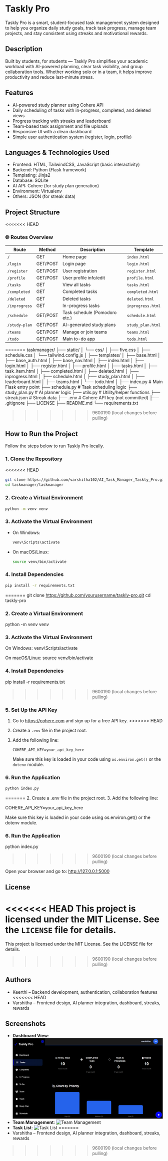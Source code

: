 # Taskly Pro

Taskly Pro is a smart, student-focused task management system designed to help you organize daily study goals, track task progress, manage team projects, and stay consistent using streaks and motivational rewards.

## Description

Built by students, for students — Taskly Pro simplifies your academic workload with AI-powered planning, clear task visibility, and group collaboration tools. Whether working solo or in a team, it helps improve productivity and reduce last-minute stress.

## Features

- AI-powered study planner using Cohere API
- Daily scheduling of tasks with in-progress, completed, and deleted views
- Progress tracking with streaks and leaderboard
- Team-based task assignment and file uploads
- Responsive UI with a clean dashboard
- Simple user authentication system (register, login, profile)

## Languages & Technologies Used

- Frontend: HTML, TailwindCSS, JavaScript (basic interactivity)
- Backend: Python (Flask framework)
- Templating: Jinja2
- Database: SQLite
- AI API: Cohere (for study plan generation)
- Environment: Virtualenv
- Others: JSON (for streak data)

## Project Structure

<<<<<<< HEAD
### 🌐 Routes Overview

| Route              | Method | Description                         | Template          |
|-------------------|--------|-------------------------------------|-------------------|
| `/`               | GET    | Home page                           | `index.html`      |
| `/login`          | GET/POST | Login page                        | `login.html`      |
| `/register`       | GET/POST | User registration                  | `register.html`   |
| `/profile`        | GET/POST | User profile info/edit             | `profile.html`    |
| `/tasks`          | GET    | View all tasks                      | `tasks.html`      |
| `/completed`      | GET    | Completed tasks                     | `completed.html`  |
| `/deleted`        | GET    | Deleted tasks                       | `deleted.html`    |
| `/inprogress`     | GET    | In-progress tasks                   | `inprogress.html` |
| `/schedule`       | GET/POST | Task schedule (Pomodoro etc.)     | `schedule.html`   |
| `/study-plan`     | GET/POST | AI-generated study plans          | `study_plan.html` |
| `/teams`          | GET/POST | Manage or join teams              | `teams.html`      |
| `/todo`           | GET/POST | Main to-do app                    | `todo.html`       |
=======
taskmanager/
├── static/
│   └── css/
│       ├── five.css
│       ├── schedule.css
│       └── tailwind.config.js
│
├── templates/
│   ├── base.html
│   ├── base_auth.html
│   ├── base_nav.html
│   ├── index.html
│   ├── login.html
│   ├── register.html
│   ├── profile.html
│   ├── tasks.html
│   ├── task_item.html
│   ├── completed.html
│   ├── deleted.html
│   ├── inprogress.html
│   ├── schedule.html
│   ├── study_plan.html
│   ├── leaderboard.html
│   ├── teams.html
│   └── todo.html
│
├── index.py              # Main Flask entry point
├── schedule.py           # Task scheduling logic
├── study_plan.py         # AI planner logic
├── utils.py              # Utility/helper functions
├── streak.json           # Streak data
├── .env                  # Cohere API key (not committed)
├── .gitignore
├── LICENSE
├── README.md
└── requirements.txt
>>>>>>> 9600190 (local changes before pulling)

## How to Run the Project

Follow the steps below to run Taskly Pro locally.

### 1. Clone the Repository

<<<<<<< HEAD
```bash
git clone https://github.com/varshitha102/AI_Task_Manager_Taskly_Pro.git
cd taskmanager/taskmanager
```

### 2. Create a Virtual Environment

```bash
python -m venv venv
```

### 3. Activate the Virtual Environment

- On Windows:
  ```bash
  venv\Scripts\activate
  ```
- On macOS/Linux:
  ```bash
  source venv/bin/activate
  ```

### 4. Install Dependencies

```bash
pip install -r requirements.txt
```
=======
git clone https://github.com/yourusername/taskly-pro.git
cd taskly-pro

### 2. Create a Virtual Environment

python -m venv venv

### 3. Activate the Virtual Environment

On Windows:
venv\Scripts\activate

On macOS/Linux:
source venv/bin/activate

### 4. Install Dependencies

pip install -r requirements.txt
>>>>>>> 9600190 (local changes before pulling)

### 5. Set Up the API Key

1. Go to https://cohere.com and sign up for a free API key.
<<<<<<< HEAD
2. Create a `.env` file in the project root.
3. Add the following line:

   ```
   COHERE_API_KEY=your_api_key_here
   ```

   Make sure this key is loaded in your code using `os.environ.get()` or the `dotenv` module.

### 6. Run the Application

```bash
python index.py
```
=======
2. Create a .env file in the project root.
3. Add the following line:

COHERE_API_KEY=your_api_key_here

Make sure this key is loaded in your code using os.environ.get() or the dotenv module.

### 6. Run the Application

python index.py
>>>>>>> 9600190 (local changes before pulling)

Open your browser and go to: http://127.0.0.1:5000

## License

<<<<<<< HEAD
This project is licensed under the MIT License. See the `LICENSE` file for details.
=======
This project is licensed under the MIT License. See the LICENSE file for details.
>>>>>>> 9600190 (local changes before pulling)

## Authors

- Keerthi – Backend development, authentication, collaboration features
<<<<<<< HEAD
- Varshitha – Frontend design, AI planner integration, dashboard, streaks, rewards

## Screenshots

- **Dashboard View**: ![Dashboard](assets/dashboard.png)
- **Team Management**: ![Team Management](assets/team_management.png)
- **Task List**: ![Task List](assets/task_list.png)
=======
- Varshitha – Frontend design, AI planner integration, dashboard, streaks, rewards
>>>>>>> 9600190 (local changes before pulling)
